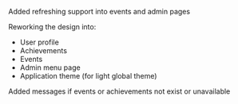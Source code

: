 Added refreshing support into events and admin pages


Reworking the design into:
* User profile
* Achievements
* Events
* Admin menu page
* Application theme (for light global theme)


Added messages if events or achievements not exist or unavailable